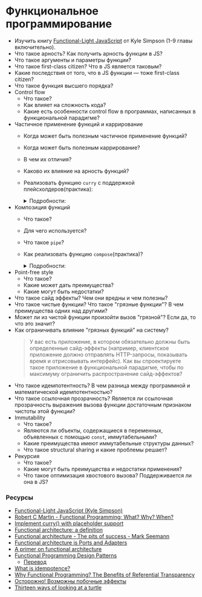 # Функциональное программирование

* Изучить книгу [Functional-Light JavaScript](https://github.com/getify/Functional-Light-JS) от Kyle Simpson (1-9 главы включительно).
* Что такое арность? Как получить арность функции в JS?
* Что такое аргументы и параметры функции?
* Что такое first-class citizen? Что в JS является таковым?
* Какие последствия от того, что в JS функции — тоже first-class citizen?
* Что такое функция высшего порядка?
* Control flow
  * Что такое?
  * Как влияет на сложность кода?
  * Какие есть особенности control flow в программах, написанных в функциональной парадигме?
* Частичное применение функций и каррирование
  * Когда может быть полезным частичное применение функций?
  * Когда может быть полезным каррирование?
  * В чем их отличия?
  * Каково их влияние на арность функций?
  * Реализовать функцию `curry` с поддержкой плейсхолдеров(практика):
    <details>
      <summary>Подробности:</summary>
      
      ```javascript
        const abc = function (a, b, c) { return [a, b, c]; };

        const curried = curry(abc);

        console.log(curried(1, 2, 3)); // => [1, 2, 3]
        console.log(curried(1)(2)(3)); // => [1, 2, 3]
        console.log(curried(1, 2)(3)); // => [1, 2, 3]
        console.log(curried(_, 2, 3)(1)); // => [1, 2, 3]
        console.log(curried(1, _, 3)(2)); // => [1, 2, 3]
        console.log(curried(1, _, _)(2, 3)); // => [1, 2, 3]
        console.log(curried(_, _, 3)(1)(2)); // => [1, 2, 3]
      ```
    </details>
* Композиция функций
  * Что такое?
  * Для чего используется?
  * Что такое `pipe`?
  * Как реализовать функцию `compose`(практика)?
    <details>
      <summary>Подробности:</summary>

      ```javascript
      function addOne(acc) { return acc + 1 }
      function addTwo(acc) { return acc + 2 }
      function addThree(acc) { return acc + 3 }

      const composed = compose(addThree, addTwo, addOne);

      console.log(composed(0)) // 6
      ```

    </details>
* Point-free style
  * Что такое?
  * Какие может дать преимущества?
  * Какие могут быть недостатки?
* Что такое сайд эффекты? Чем они вредны и чем полезны?
* Что такое чистые функции? Что такое "грязные функции"? В чем преимущества одних над другими?
* Может ли из чистой функции произойти вызов "грязной"? Если да, то что это значит?
* Как ограничивать влияние "грязных функций" на систему?
  > У вас есть приложение, в котором обязательно должны быть определенные сайд-эффекты (например, клиентское приложение должно отправлять HTTP-запросы, показывать время и отрисовывать интерфейс). Как вы спроектируете такое приложение в функциональной парадигме, чтобы по максимуму ограничить распространение сайд-эффектов?
* Что такое идемпотентность? В чем разница между программной и математической идемпотентностью?
* Что такое ссылочная прозрачность? Является ли ссылочная прозрачность выражения вызова функции достаточным признаком чистоты этой функции?
* Immutability
  * Что такое?
  * Являются ли объекты, содержащиеся в переменных, объявленных с помощью `const`, иммутабельными?
  * Какие преимущества имеют иммутабельные структуры данных?
  * Что такое structural sharing и какие проблемы решает?
* Рекурсия
  * Что такое?
  * Какие могут быть преимущества и недостатки применения?
  * Что такое оптимизация хвостового вызова? Поддерживается ли она в JS?

### Ресурсы

* [Functional-Light JavaScript (Kyle Simpson)](https://github.com/getify/Functional-Light-JS)
* [Robert C Martin - Functional Programming; What? Why? When?](https://www.youtube.com/watch?v=7Zlp9rKHGD4)
* [Implement curry() with placeholder support](https://bigfrontend.dev/problem/implement-curry-with-placeholder/solution)
* [Functional architecture: a definition](https://blog.ploeh.dk/2018/11/19/functional-architecture-a-definition/)
* [Functional architecture - The pits of success - Mark Seemann](https://www.youtube.com/watch?v=US8QG9I1XW0)
* [Functional architecture is Ports and Adapters](https://blog.ploeh.dk/2016/03/18/functional-architecture-is-ports-and-adapters/)
* [A primer on functional architecture](https://increment.com/software-architecture/primer-on-functional-architecture/)
* [Functional Programming Design Patterns](https://fsharpforfunandprofit.com/fppatterns/)
  * [Перевод](https://habr.com/en/post/337880/)
* [What is idempotence?](https://szymonkrajewski.pl/what-is-idempotence/)
* [Why Functional Programming? The Benefits of Referential Transparency](https://sookocheff.com/post/fp/why-functional-programming/)
* [Осторожно! Возможны побочные эффекты](https://blog.csssr.com/ru/article/side-effects/)
* [Thirteen ways of looking at a turtle](https://fsharpforfunandprofit.com/posts/13-ways-of-looking-at-a-turtle/)
